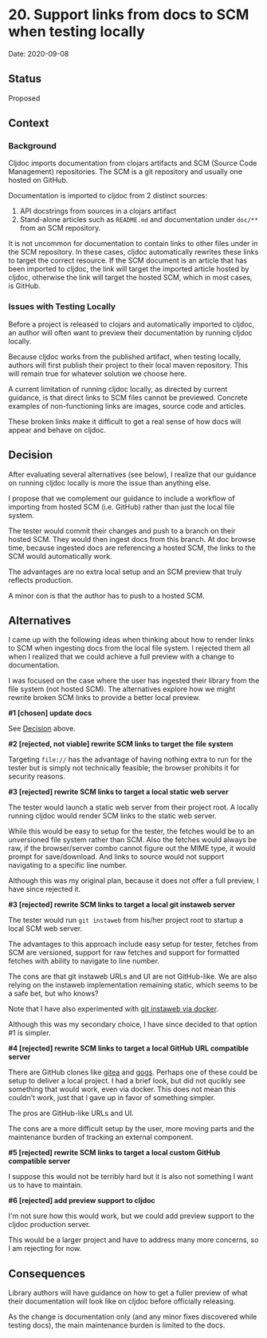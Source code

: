 # 20. Support links from docs to SCM when testing locally

Date: 2020-09-08

## Status

Proposed

## Context

### Background

Cljdoc imports documentation from clojars artifacts and SCM (Source Code Management) repositories. 
The SCM is a git repository and usually one hosted on GitHub.

Documentation is imported to cljdoc from 2 distinct sources:

1. API docstrings from sources in a clojars artifact 
2. Stand-alone articles such as `README.md` and documentation under `doc/**` from an SCM repository.

It is not uncommon for documentation to contain links to other files under in the SCM repository. 
In these cases, cljdoc automatically rewrites these links to target the correct resource. 
If the SCM document is an article that has been imported to cljdoc, the link will target the imported article hosted by cljdoc,
otherwise the link will target the hosted SCM, which in most cases, is GitHub. 

### Issues with Testing Locally

Before a project is released to clojars and automatically imported to cljdoc, an author will often want to preview their
documentation by running cljdoc locally. 

Because cljdoc works from the published artifact, when testing locally, authors will first publish their project to their local maven repository.
This will remain true for whatever solution we choose here.

A current limitation of running cljdoc locally, as directed by current guidance, is that direct links to SCM files cannot be previewed. 
Concrete examples of non-functioning links are images, source code and articles.

These broken links make it difficult to get a real sense of how docs will appear and behave on cljdoc.

## Decision

After evaluating several alternatives (see below), I realize that our guidance on running cljdoc locally is more 
the issue than anything else.

I propose that we complement our guidance to include a workflow of importing from hosted SCM (i.e. GitHub) rather than just the local file system. 

The tester would commit their changes and push to a branch on their hosted SCM.
They would then ingest docs from this branch.
At doc browse time, because ingested docs are referencing a hosted SCM, the links to the SCM would automatically work.

The advantages are no extra local setup and an SCM preview that truly reflects production.

A minor con is that the author has to push to a hosted SCM.

## Alternatives

I came up with the following ideas when thinking about how to render links to SCM when ingesting docs from 
the local file system. I rejected them all when I realized that we could achieve a full preview with 
a change to documentation. 

I was focused on the case where the user has ingested their library from the file system (not hosted SCM).
The alternatives explore how we might rewrite broken SCM links to provide a better local preview.

**#1 [chosen] update docs**

See [Decision](#decision) above.

**#2 [rejected, not viable] rewrite SCM links to target the file system**

Targeting `file://` has the advantage of having nothing extra to run for the tester but is
simply not technically feasible; the browser prohibits it for security reasons.

**#3 [rejected] rewrite SCM links to target a local static web server**

The tester would launch a static web server from their project root.
A locally running cljdoc would render SCM links to the static web server.

While this would be easy to setup for the tester, the fetches would be to an unversioned
file system rather than SCM. Also the fetches would always be raw, if the browser/server
combo cannot figure out the MIME type, it would prompt for save/download. And links to source
would not support navigating to a specific line number.

Although this was my original plan, because it does not offer a full preview, 
I have since rejected it.

**#3 [rejected]  rewrite SCM links to target a local git instaweb server**

The tester would run `git instaweb` from his/her project root to startup a local SCM web server.

The advantages to this approach include easy setup for tester, fetches from SCM are versioned,
support for raw fetches and support for formatted fetches with ability to navigate to line number.

The cons are that git instaweb URLs and UI are not GitHub-like. 
We are also relying on the instaweb implementation remaining static, which seems to be a safe bet, but who knows?

Note that I have also experimented with [git instaweb via docker](https://hub.docker.com/r/leeread/gitweb-quick).

Although this was my secondary choice, I have since decided to that option #1 is simpler.

**#4 [rejected] rewrite SCM links to target a local GitHub URL compatible server**

There are GitHub clones like [gitea](https://gitea.io/en-us/) and [gogs](https://gogs.io/). 
Perhaps one of these could be setup to deliver a local project.
I had a brief look, but did not qucikly see something that would work, even via docker.
This does not mean this couldn't work, just that I gave up in favor of something simpler.

The pros are GitHub-like URLs and UI.

The cons are a more difficult setup by the user, more moving parts and the maintenance burden
of tracking an external component.

**#5 [rejected] rewrite SCM links to target a local custom GitHub compatible server**

I suppose this would not be terribly hard but it is also not something I want us to have to maintain.

**#6 [rejected] add preview support to cljdoc**

I'm not sure how this would work, but we could add preview support to the cljdoc production server.

This would be a larger project and have to address many more concerns, so I am rejecting for now.

## Consequences

Library authors will have guidance on how to get a fuller preview of what their documentation will look like on cljdoc before officially releasing.

As the change is documentation only (and any minor fixes discovered while testing docs), the main maintenance burden is limited to the docs.
